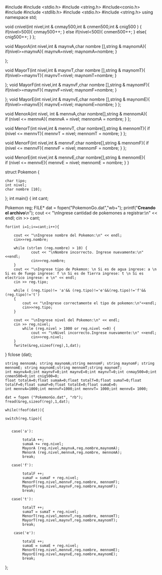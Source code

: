 #include <iostream>
#include <stdio.h>
#include <string.h>
#include<conio.h>
#include<string>
#include <stdlib.h>
#include <stdio.h>
#include <string.h>
using namespace std;

void cnivel(int nivel,int & cnmay500,int & cnmen500,int & cnig500 ) {
 if(nivel>500){
    cnmay500++;
 }
    else if(nivel<500){
        cnmen500++;
    }
    else{
        cnig500++;
    }
 };

void MayorA(int nivel,int & maynvA,char nombre [],string & maynomA){
  if(nivel>=maynvA){
    maynvA=nivel;
    maynomA=nombre;
  }

};

void MayorT(int nivel,int & maynvT,char nombre [],string & maynomT){
  if(nivel>=maynvT){
    maynvT=nivel;
    maynomT=nombre;
  } 

};
void MayorF(int nivel,int & maynvF,char nombre [],string & maynomF){
  if(nivel>=maynvF){
    maynvF=nivel;
    maynomF=nombre;
  }

};
void MayorE(int nivel,int & maynvE,char nombre [],string & maynomE){
  if(nivel>=maynvE){
    maynvE=nivel;
    maynomE=nombre;
  }
};

void MenorA(int nivel, int & mennvA,char nombre[],string & mennomA){  
if (nivel <= mennvA){
 	mennvA = nivel;
 	mennomA = nombre;
 }
};

void MenorT(int nivel,int & mennvT, char nombre[],string & mennomT){
  if (nivel <= mennvT){
 	mennvT = nivel;
 	mennomT = nombre;
 }
};


void MenorF(int nivel,int & mennvF,char nombre[],string & mennomF){ 
 if (nivel <= mennvF){
 	mennvF = nivel;
 	mennomF = nombre;
 }
};

void MenorE(int nivel,int & mennvE,char nombre[],string & mennomE){  
 if (nivel <= mennvE){
 	mennvE = nivel;
 	mennomE = nombre;
 }
 }

 struct Pokemon {
	
	char tipo;
	int nivel;
	char nombre [10];
	
}; 
int main() {
	int cant;


Pokemon reg;
	FILE* dat = fopen("PokemonGo.dat","wb+");
	printf("**********Creando el archivo**********\n");
	cout << "\nIngrese cantidad de pokemones a registrar:\n" << endl;
	cin >> cant;
	
	for(int i=1;i<=cant;i++){
		
		cout << "\nIngrese nombre del Pokemon:\n" << endl;
		cin>>reg.nombre;
		
		while (strlen (reg.nombre) > 10) {
				cout << "\nNombre incorrecto. Ingrese nuevamente:\n" <<endl;
				cin>>reg.nombre;	
		}
		cout << "\nIngrese tipo de Pokemon: \n Si es de agua ingrese: a \n Si es de fuego ingrese: f \n Si es de Tierra ingrese: t \n Si es electrico ingrese: e \n" << endl;
		cin >> reg.tipo;
		
		while ( (reg.tipo)!= 'a'&& (reg.tipo)!='e'&&(reg.tipo)!='f'&& (reg.tipo)!='t')
		{
			cout << "\nIngrese correctamente el tipo de pokemon:\n"<<endl;
			cin>>reg.tipo;
		}
		
		cout << "\nIngrese nivel del Pokemon:\n" << endl;
		cin >> reg.nivel;
			while (reg.nivel > 1000 or reg.nivel <=0) {
				cout << "\nNivel incorrecto.Ingrese nuevamente:\n" <<endl;
				cin>>reg.nivel;	
		}		
		fwrite(&reg,sizeof(reg),1,dat);

}
fclose (dat);

    string mennomA; string maynomA;string mennomF; string maynomF; string mennomE; string maynomE;string mennomT;string maynomT;
    int maynvA=0;int maynvF=0;int maynvE=0;int maynvT=0;int cnmay500=0;int cnmen500=0;int cnig500=0;
    float totalA=0;float sumaA=0;float totalT=0;float sumaT=0;float totalF=0;float sumaF=0;float totalE=0;float sumaE=0;
    int mennvA=1000;int mennvF=1000;int mennvT= 1000;int mennvE= 1000; 

	dat = fopen ("PokemonGo.dat", "rb");
	fread(&reg,sizeof(reg),1,dat);
	
	while(!feof(dat)){
		
    switch(reg.tipo){


	   case('a'):
	        
       	    totalA ++;
			sumaA += reg.nivel;
            MayorA (reg.nivel,maynvA,reg.nombre,maynomA);
			MenorA (reg.nivel,mennvA,reg.nombre, mennomA);
			break;
              
       case('f'):
            
            totalF ++;
			sumaF = sumaF + reg.nivel;
            MenorF(reg.nivel,mennvF,reg.nombre, mennomF);
            MayorF(reg.nivel,maynvF,reg.nombre,maynomF);
            break;
            
       case('t'):
	        
            totalT ++;
			sumaT = sumaT + reg.nivel;
		    MenorT(reg.nivel,mennvT,reg.nombre, mennomT);
            MayorT(reg.nivel,maynvT,reg.nombre,maynomT);
			break;
			
        case('e'):
            
			totalE ++;
			sumaE = sumaE + reg.nivel;
			MenorE(reg.nivel,mennvE,reg.nombre, mennomE);
            MayorE(reg.nivel,maynvE,reg.nombre,maynomE);
	        break;    
   };
